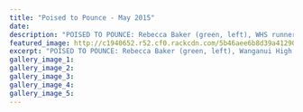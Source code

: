 ```yaml
---
title: "Poised to Pounce - May 2015"
date: 
description: "POISED TO POUNCE: Rebecca Baker (green, left), WHS runner, stalks the early leaders before clearing out to win the Year 9 Girls' event in Waiouru..."
featured_image: http://c1940652.r52.cf0.rackcdn.com/5b46aee6b8d39a41290004a3/rebecca-baker.gif
excerpt: "POISED TO POUNCE: Rebecca Baker (green, left), Wanganui High School runner, stalks the early leaders before clearing out to win the Year 9 Girls' event in Waiouru..."
gallery_image_1: 
gallery_image_2: 
gallery_image_3: 
gallery_image_4: 
gallery_image_5: 
---
```

